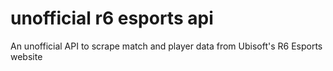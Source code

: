 # unofficial r6 esports api
 An unofficial API to scrape match and player data from Ubisoft's R6 Esports website
